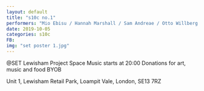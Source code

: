 ```yaml
---
layout: default
title: "s10c no.1"
performers: "Mio Ebisu / Hannah Marshall / Sam Andreae / Otto Willberg / Laurie Tomkins / Suze Whaites / Cath Roberts / Charlotte Keeffe"
date: 2019-10-05
categories: s10c
FB: 
img: "set poster 1.jpg"
---
```


@SET Lewisham Project Space
Music starts at 20:00
Donations for art, music and food
BYOB

Unit 1, Lewisham Retail Park, Loampit Vale, London, SE13 7RZ